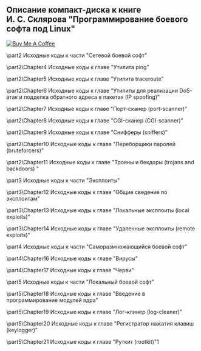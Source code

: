 ## Описание компакт-диска к книге И. С. Склярова "Программирование боевого софта под Linux"  
[![Buy Me A Coffee](https://www.buymeacoffee.com/assets/img/custom_images/black_img.png)](https://www.buymeacoffee.com/GDNsM0F)

\part2
Исходные коды к части "Сетевой боевой софт"

\part2\Chapter4
Исходные коды к главе "Утилита ping"

\part2\Chapter5
Исходные коды к главе "Утилита traceroute"

\part2\Chapter6
Исходные коды к главе "Утилиты для реализации 
DoS-атак и подделка обратного адреса в пакетах 
(IP spoofing)"

\part2\Chapter7
Исходные коды к главе "Порт-сканер (port-scanner)"

\part2\Chapter8
Исходные коды к главе "CGI-сканер (CGI-scanner)"

\part2\Chapter9
Исходные коды к главе "Снифферы (sniffers)"

\part2\Chapter10
Исходные коды к главе "Переборщики паролей (bruteforcers)"

\part2\Chapter11
Исходные коды к главе "Трояны и бекдоры (trojans and backdoors) "

\part3
Исходные коды к части "Эксплоиты"

\part3\Chapter12
Исходные коды к главе "Общие сведения по эксплоитам"

\part3\Chapter13
Исходные коды к главе "Локальные эксплоиты (local exploits)"

\part3\Chapter14
Исходные коды к главе "Удаленные эксплоиты (remote exploits)"

\part4
Исходные коды к части "Саморазмножающийся боевой софт"

\part4\Chapter16
Исходные коды к главе "Вирусы"

\part4\Chapter17
Исходные коды к главе "Черви"

\part5
Исходные коды к части "Локальный боевой софт"

\part5\Chapter18
Исходные коды к главе "Введение в программирование модулей ядра"

\part5\Chapter19
Исходные коды к главе "Лог-клинер (log-cleaner)"

\part5\Chapter20
Исходные коды к главе "Регистратор нажатия клавиш (keylogger)"

\part5\Chapter21
Исходные коды к главе "Руткит (rootkit)"1

